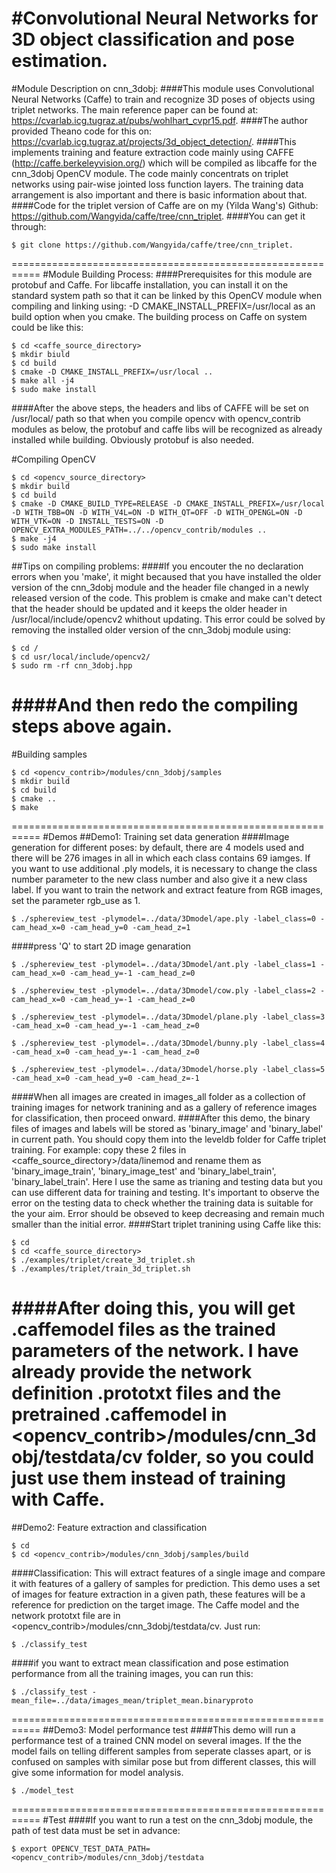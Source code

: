 #Convolutional Neural Networks for 3D object classification and pose estimation.
===========================================================
#Module Description on cnn_3dobj:
####This module uses Convolutional Neural Networks (Caffe) to train and recognize 3D poses of objects using triplet networks. The main reference paper can be found at:
<https://cvarlab.icg.tugraz.at/pubs/wohlhart_cvpr15.pdf>.
####The author provided Theano code for this on:
<https://cvarlab.icg.tugraz.at/projects/3d_object_detection/>.
####This implements training and feature extraction code mainly using CAFFE (<http://caffe.berkeleyvision.org/>) which will be compiled as libcaffe for the cnn_3dobj OpenCV module. The code mainly concentrats on triplet networks using pair-wise jointed loss function layers. The training data arrangement is also important and there is basic information about that.
####Code for the triplet version of Caffe are on my (Yilda Wang's) Github:
<https://github.com/Wangyida/caffe/tree/cnn_triplet>.
####You can get it through:
```
$ git clone https://github.com/Wangyida/caffe/tree/cnn_triplet.
```
===========================================================
#Module Building Process:
####Prerequisites for this module are protobuf and Caffe. For libcaffe installation, you can install it on the standard system path so that it can be linked by this OpenCV module when compiling and linking using: -D CMAKE_INSTALL_PREFIX=/usr/local as an build option when you cmake. The building process on Caffe on system could be like this:
```
$ cd <caffe_source_directory>
$ mkdir biuld
$ cd build
$ cmake -D CMAKE_INSTALL_PREFIX=/usr/local ..
$ make all -j4
$ sudo make install
```
####After the above steps, the headers and libs of CAFFE will be set on /usr/local/ path so that when you compile opencv with opencv_contrib modules as below, the protobuf and caffe libs will be recognized as already installed while building. Obviously protobuf is also needed.

#Compiling OpenCV
```
$ cd <opencv_source_directory>
$ mkdir build
$ cd build
$ cmake -D CMAKE_BUILD_TYPE=RELEASE -D CMAKE_INSTALL_PREFIX=/usr/local -D WITH_TBB=ON -D WITH_V4L=ON -D WITH_QT=OFF -D WITH_OPENGL=ON -D WITH_VTK=ON -D INSTALL_TESTS=ON -D OPENCV_EXTRA_MODULES_PATH=../../opencv_contrib/modules ..
$ make -j4
$ sudo make install
```
##Tips on compiling problems:
####If you encouter the no declaration errors when you 'make', it might becaused that you have installed the older version of the cnn_3dobj module and the header file changed in a newly released version of the code. This problem is cmake and make can't detect that the header should be updated and it keeps the older header in /usr/local/include/opencv2 whithout updating. This error could be solved by removing the installed older version of the cnn_3dobj module using:
```
$ cd /
$ cd usr/local/include/opencv2/
$ sudo rm -rf cnn_3dobj.hpp
```
####And then redo the compiling steps above again.
===========================================================
#Building samples
```
$ cd <opencv_contrib>/modules/cnn_3dobj/samples
$ mkdir build
$ cd build
$ cmake ..
$ make
```
===========================================================
#Demos
##Demo1: Training set data generation
####Image generation for different poses: by default, there are 4 models used and there will be 276 images in all in which each class contains 69 iamges. If you want to use additional .ply models, it is necessary to change the class number parameter to the new class number and also give it a new class label. If you want to train the network and extract feature from RGB images, set the parameter rgb_use as 1.
```
$ ./sphereview_test -plymodel=../data/3Dmodel/ape.ply -label_class=0 -cam_head_x=0 -cam_head_y=0 -cam_head_z=1
```
####press 'Q' to start 2D image genaration
```
$ ./sphereview_test -plymodel=../data/3Dmodel/ant.ply -label_class=1 -cam_head_x=0 -cam_head_y=-1 -cam_head_z=0
```
```
$ ./sphereview_test -plymodel=../data/3Dmodel/cow.ply -label_class=2 -cam_head_x=0 -cam_head_y=-1 -cam_head_z=0
```
```
$ ./sphereview_test -plymodel=../data/3Dmodel/plane.ply -label_class=3 -cam_head_x=0 -cam_head_y=-1 -cam_head_z=0
```
```
$ ./sphereview_test -plymodel=../data/3Dmodel/bunny.ply -label_class=4 -cam_head_x=0 -cam_head_y=-1 -cam_head_z=0
```
```
$ ./sphereview_test -plymodel=../data/3Dmodel/horse.ply -label_class=5 -cam_head_x=0 -cam_head_y=0 -cam_head_z=-1
```
####When all images are created in images_all folder as a collection of training images for network tranining and as a gallery of reference images for classification, then proceed onward.
####After this demo, the binary files of images and labels will be stored as 'binary_image' and 'binary_label' in current path. You should copy them into the leveldb folder for Caffe triplet training. For example: copy these 2 files in <caffe_source_directory>/data/linemod and rename them as 'binary_image_train', 'binary_image_test' and 'binary_label_train', 'binary_label_train'. Here I use the same as trianing and testing data but you can use different data for training and testing. It's important to observe the error on the testing data to check whether the training data is suitable for the your aim. Error should be obseved to keep decreasing and remain much smaller than the initial error.
####Start triplet tranining using Caffe like this:
```
$ cd
$ cd <caffe_source_directory>
$ ./examples/triplet/create_3d_triplet.sh
$ ./examples/triplet/train_3d_triplet.sh
```
####After doing this, you will get .caffemodel files as the trained parameters of the network. I have already provide the network definition .prototxt files and the pretrained .caffemodel in <opencv_contrib>/modules/cnn_3dobj/testdata/cv folder, so you could just use them instead of training with Caffe.
===========================================================
##Demo2: Feature extraction and classification
```
$ cd
$ cd <opencv_contrib>/modules/cnn_3dobj/samples/build
```
####Classification: This will extract features of a single image and compare it with features of a gallery of samples for prediction. This demo uses a set of images for feature extraction in a given path, these features will be a reference for prediction on the target image. The Caffe model and the network prototxt file are in <opencv_contrib>/modules/cnn_3dobj/testdata/cv. Just run:
```
$ ./classify_test
```
####if you want to extract mean classification and pose estimation performance from all the training images, you can run this:
```
$ ./classify_test -mean_file=../data/images_mean/triplet_mean.binaryproto
```
===========================================================
##Demo3: Model performance test
####This demo will run a performance test of a trained CNN model on several images. If the the model fails on telling different samples from seperate classes apart, or is confused on samples with similar pose but from different classes, this will give some information for model analysis.
```
$ ./model_test
```
===========================================================
#Test
####If you want to run a test on the cnn_3dobj module, the path of test data must be set in advance:
```
$ export OPENCV_TEST_DATA_PATH=<opencv_contrib>/modules/cnn_3dobj/testdata
```
